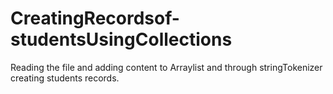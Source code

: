 # CreatingRecordsof-studentsUsingCollections
Reading the file and  adding content to Arraylist and through stringTokenizer creating students records.

